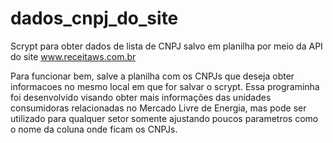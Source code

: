 # dados_cnpj_do_site
Scrypt para obter dados de lista de CNPJ salvo em planilha por meio da API do site www.receitaws.com.br

Para funcionar bem, salve a planilha com os CNPJs que deseja obter informacoes no mesmo local em que for salvar o scrypt. 
Essa programinha foi desenvolvido visando obter mais informações das unidades consumidoras relacionadas no Mercado Livre de Energia, mas pode ser utilizado para 
qualquer setor somente ajustando poucos parametros como o nome da coluna onde ficam os CNPJs.
